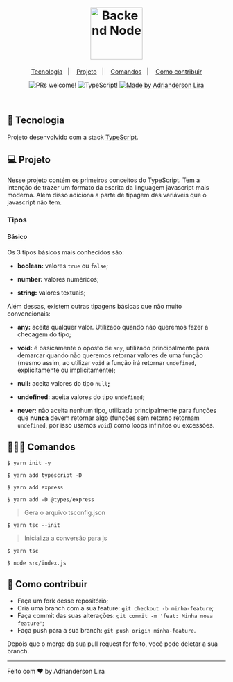 <h1 align="center" width="100%" height="300px" background="#000">
    <img 
    alt="Backend Node" 
    title="Backend Node" 
    src="https://miro.medium.com/max/816/1*mn6bOs7s6Qbao15PMNRyOA.png" 
    width="120px" />
</h1>

<p align="center">
  <a href="#-tecnologia">Tecnologia</a>&nbsp;&nbsp;&nbsp;|&nbsp;&nbsp;&nbsp;
  <a href="#-projeto">Projeto</a>&nbsp;&nbsp;&nbsp;|&nbsp;&nbsp;&nbsp;
  <a href="#-comandos">Comandos</a>&nbsp;&nbsp;&nbsp;|&nbsp;&nbsp;&nbsp;
  <a href="#-como-contribuir">Como contribuir</a>
</p>

<p align="center">
 <img src="https://img.shields.io/static/v1?label=PRs&message=welcome&color=7159c1&labelColor=ce" alt="PRs welcome!" />

 <img src="https://img.shields.io/static/v1?label=JS&message=TypeScript&color=007acc&labelColor=ce" alt="TypeScript!" />

 <a href="https://github.com/AdriandersonLira">
    <img alt="Made by Adrianderson Lira" src="https://img.shields.io/badge/made%20by-Adrianderson-%2304D361">
  </a>
</p>

<br>

## 🚀 Tecnologia

Projeto desenvolvido com a stack [TypeScript](https://www.typescriptlang.org/docs/home.html).

## 💻 Projeto

Nesse projeto contém os primeiros conceitos do TypeScript. Tem a intenção de trazer um formato da escrita da linguagem javascript mais moderna. Além disso adiciona a parte de tipagem das variáveis que o javascript não tem.

### Tipos

#### Básico

Os 3 tipos básicos mais conhecidos são:

- **boolean:** valores `true` ou `false`;

- **number:** valores numéricos;

- **string:** valores textuais;

Além dessas, existem outras tipagens básicas que não muito convencionais:

- **any:** aceita qualquer valor. Utilizado quando não queremos fazer a checagem do tipo;

- **void:** é basicamente o oposto de `any`, utilizado principalmente para demarcar quando não queremos retornar valores de uma função (mesmo assim, ao utilizar `void` a função irá retornar `undefined`, explicitamente ou implicitamente);

- **null:** aceita valores do tipo `null`**;**

- **undefined:** aceita valores do tipo `undefined`**;**

- **never:** não aceita nenhum tipo, utilizada principalmente para funções que **nunca** devem retornar algo (funções sem retorno retornam `undefined`, por isso usamos `void`) como loops infinitos ou excessões.


## 👨🏻‍💻 Comandos

```console
$ yarn init -y
```
```console
$ yarn add typescript -D
```
```console
$ yarn add express
```
```console
$ yarn add -D @types/express
```
> Gera o arquivo tsconfig.json
```console
$ yarn tsc --init
```
> Inicializa a conversão para js
```console
$ yarn tsc
```
```console
$ node src/index.js
```

## 🤔 Como contribuir

- Faça um fork desse repositório;
- Cria uma branch com a sua feature: `git checkout -b minha-feature`;
- Faça commit das suas alterações: `git commit -m 'feat: Minha nova feature'`;
- Faça push para a sua branch: `git push origin minha-feature`.

Depois que o merge da sua pull request for feito, você pode deletar a sua branch.

---

Feito com ♥ by Adrianderson Lira 
